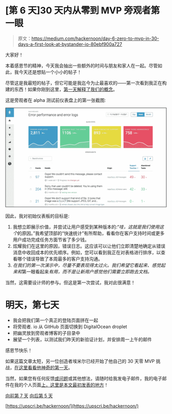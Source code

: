 # [第 6 天]30 天内从零到 MVP 旁观者第一眼

> 原文：<https://medium.com/hackernoon/day-6-zero-to-mvp-in-30-days-a-first-look-at-bystander-io-80ebf900a727>

大家好！

本着感恩节的精神，今天我会抽出一些额外的时间与朋友和家人在一起。尽管如此，我今天还是想贴一个小小的帖子！

尽管这是我最短的帖子，但它可能是我迄今为止最喜欢的——第一次看到我正在构建的东西！如果你刚到这里，[第一天解释了我们的概念](/@modette/day-1-zero-to-mvp-in-30-days-idea-number-1-18536868e282)。

这是旁观者在 alpha 测试前仪表盘上的第一张截图:

![](img/df2fdbb66a996c95b1a7c1261c257912.png)

因此，我对初始仪表板的目标是:

1.  我想立即展示价值，并尝试让用户感受到某种版本的:“*哇，这就是我们使用这个*的原因。”我希望顶部的“快速统计”有所帮助，看看你在客户支持时间或更多用户成功完成任务方面节省了多少钱。
2.  炫耀我们在这里的原因，错误日志。这应该可以让他们立即清楚地确定从错误消息中收回成本的优先顺序。例如，您可以看到我正在对表格进行排序，以查看哪个错误导致了本周最多的客户支持沟通。
3.  *在我们的第一次演示中，尽量不要表现得太过火。我们希望它看起来、感觉起来和*第一眼看起来*有用，而不是让新用户感觉他们需要立即跑去文档。*

当然，这需要设计师的参与。但这是第一次尝试，我对此很满意！

# 明天，第七天

*   我会把我们第一个真正的登陆页面拼在一起
*   将旁观者. io 从 GitHub 页面切换到 DigitalOcean droplet
*   把幽灵放到旁观者博客的子目录中
*   展望一个列表，以测试我们昨天的新验证计划，并安排周一上午的邮件

感恩节快乐！

如果这篇文章太短，另一位创造者埃米尔已经开始了他自己的 30 天零 MVP 挑战，[在这里看看他神奇的第一天](/@EmilBruckner/day-1-zero-to-mvp-in-30-days-idea-plan-69db96f62b3f)。

当然，如果您有任何反馈[或问题](https://hackernoon.com/tagged/feedback)或其他想法，请随时给我发电子邮件，我的电子邮件在我的个人页面[上，这里是本文最初发表的地方](http://matthewodette.com/day-2-zero-to-mvp-in-30-days-copy)！

[向前第 7 天](/@modette/day-6-zero-to-mvp-in-30-days-on-landing-pages-and-prospecting-453a00cd1f9b)
[向后第 5 天](/@modette/day-5-zero-to-mvp-in-30-days-rethinking-validation-3b2f20ba399f)

[https://upscri.be/hackernoon/](https://upscri.be/hackernoon/)